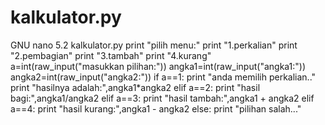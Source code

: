 # kalkulator.py
GNU nano 5.2             kalkulator.py print "pilih menu:" print "1.perkalian" print "2.pembagian" print "3.tambah" print "4.kurang" a=int(raw_input("masukkan pilihan:")) angka1=int(raw_input("angka1:")) angka2=int(raw_input("angka2:")) if a==1:  print "anda memilih perkalian.."  print "hasilnya adalah:",angka1*angka2 elif a==2:  print "hasil bagi:",angka1/angka2 elif a==3:  print "hasil tambah:",angka1 + angka2 elif a==4:  print "hasil kurang:",angka1 - angka2 else:  print "pilihan salah..."
